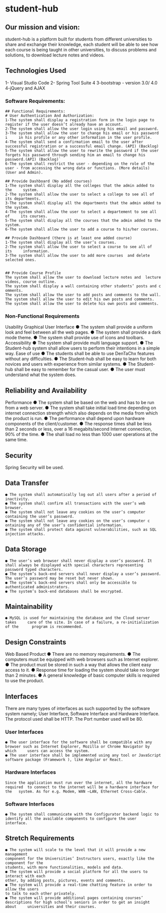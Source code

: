 # student-hub


## Our mission and vision:
student-hub is a platform built for students from different universities to share and exchange their knowledge, each student will be able to see how each course is being taught in other universities, to discuss problems and solutions, to download lecture notes and videos.


## Technologies Used
1- Visual Studio Code
2- Spring Tool Suite 4
3-bootstrap - version 3.0/ 4.0
4-jQuery and AJAX

### Software Requirements:

	## Functional Requirements:
	# User Authentication And Authorization:
	1-The system shall display a registration form in the login page to 		register if the user doesn’t already have an account.
	2-The system shall allow the user login using his email and password.
	3-The system shall allow the user to change his email or his password i		in his profile or any other information in the user profile.
	4-The system shall send a confirmation email to the user after 		successful registration or a successful email change. (API) (Backlog)
	5-The system shall allow the user to rewrite the password if the user 		forgets his password through sending him an email to change his 	password.(API) (Backlog)`
	6-The system shall restrict the user - depending on the role of the 		user - from accessing the wrong data or functions. (More details) 		(User and Admin).

	## Provide Dashboard (No added courses)
	1-The system shall display all the colleges that the admin added to the 	system.
	2-The system shall allow the user to select a college to see all of  		its departments.
	3-The system shall display all the departments that the admin added to 		the system.
	4-The system shall allow the user to select a departement to see all of  	its courses.
	5-The system shall display all the courses that the admin added to the 		system.
	6-The system shall allow the user to add a course to his/her courses.

	## Provide Dashboard (there is at least one added course)
	1-The system shall display all the user’s courses.
	2-The system shall allow the user to select a course to see all of  its 	information.
	3-The system shall allow the user to add more courses  and delete 		selected ones.


	## Provide Course Profile
	The system shall allow the user to download lecture notes and  lecture 		videos, course outline.
	The system shall display a wall containing other students’ posts and c		omments.
	The system shall allow the user to add posts and comments to the wall.
	The system shall allow the user to edit his own posts and comments.
	The system shall allow the user to delete his own posts and comments.


### Non-Functional Requirements
Usability
Graphical User Interface
	● The system shall provide a uniform look and feel between all the web 		pages.
	● The system shall provide a dark mode theme.
	● The system shall provide use of icons and toolbars.
Accessibility
	● The system shall provide multi language support.
	● The Student-hub system shall allow users to perform their intentions 		in a simple way.
Ease of use
	● The students shall be able to use DenTaChx features without any 	difficulties.
	● The Student-hub shall be easy to learn for both novices and users 		with experience from similar systems.
	● The Student-hub shall be easy to remember for the casual user.
	● The user must understand what the system does.
## Reliability and Availability
Performance
	● The system shall be based on the web and has to be run from a web 		server.
	● The system shall take initial load time depending on internet 	connection strength which also depends on the media from which the 		product is run.
	● The performance shall depend upon hardware components of the
	client/customer.
	● The response times shall be less than 2 seconds or less, over a 16 		megabits/second Internet connection, 90% of the time.
	● The shall load no less than 1000 user operations at the same time.

## Security
Spring Security will be used.



## Data Transfer
	● The system shall automatically log out all users after a period of
	inactivity.
	● The system shall confirm all transactions with the user’s web 	browser.
	● The system shall not leave any cookies on the user’s computer
	containing the user’s password.
	● The system shall not leave any cookies on the user’s computer c	ontaining any of the user’s confidential information.
	● The system shall protect data against vulnerabilities, such as SQL 		injection attacks.
## Data Storage
	● The user’s web browser shall never display a user’s password. It 		shall always be displayed with special characters representing 		password typed characters.
	● The system’s back-end servers shall never display a user’s password. 		The user’s password may be reset but never shown.
	● The system’s back-end servers shall only be accessible to 		authenticated administrators.
	● The system’s back-end databases shall be encrypted.

## Maintainability
	● MySQL is used for maintaining the database and the Cloud server takes 	care of the site. In case of a failure, a re-initialization of the 		program is recommended.

## Design Constraints
Web Based Product
	● There are no memory requirements.
	● The computers must be equipped with web browsers such as Internet 		explorer.
	● The product must be stored in such a way that allows the client easy 		access to it.
	● Response time for loading the system should take no longer than 2 		minutes.
	● A general knowledge of basic computer skills is required to use the 		product.

## Interfaces

There are many types of interfaces as such supported by the software system namely; User
Interface, Software Interface and Hardware Interface.
The protocol used shall be HTTP.
The Port number used will be 80.


### User Interfaces
	● The user interface for the software shall be compatible with any 	browser such as Internet Explorer, Mozilla or Chrome Navigator by which 	users can access the system.
	● The user interface shall be implemented using any tool or JavaScript 		software package (Framework ), like Angular or React.
### Hardware Interfaces
	Since the application must run over the internet, all the hardware 	required  to connect to the internet will be a hardware interface for the 	system. As for e.g. Modem, WAN –LAN, Ethernet Cross-Cable.
### Software Interfaces
	● The system shall communicate with the Configurator backend logic to 		identify all the available components to configure the user 		interface.
	
## Stretch Requirements
	● The system will scale to the level that it will provide a new 	management
	component for the Universities’ Instructors users, exactly like the 	component for the
	students, with more functionalities, models and data. 
	● The system will provide a social platform for all the users to 	interact with each
	other, by adding posts, pictures, events and comments.
	● The system will provide a real-time chatting feature in order to 	allow the users
	to talk to each other privately.
	● The system will provide additional pages containing courses’ 		descriptions for high school’s seniors in order to get an insight about 	universities and their courses. 




